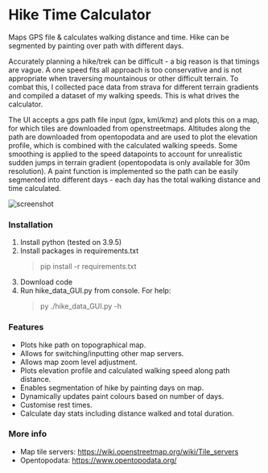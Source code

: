 # Hike Time Calculator
Maps GPS file &amp; calculates walking distance and time. Hike can be segmented by painting over path with different days.

Accurately planning a hike/trek can be difficult - a big reason is that timings are vague. A one speed fits all approach is too conservative and is not appropriate when traversing mountainous or other difficult terrain. To combat this, I collected pace data from strava for different terrain gradients and compiled a dataset of my walking speeds. This is what drives the calculator.

The UI accepts a gps path file input (gpx, kml/kmz) and plots this on a map, for which tiles are downloaded from openstreetmaps. Altitudes along the path are downloaded from opentopodata and are used to plot the elevation profile, which is combined with the calculated walking speeds. Some smoothing is applied to the speed datapoints to account for unrealistic sudden jumps in terrain gradient (opentopodata is only available for 30m resolution).
A paint function is implemented so the path can be easily segmented into different days - each day has the total walking distance and time calculated.

![screenshot](https://user-images.githubusercontent.com/79290428/159019702-3fd23779-31c4-4a3d-96ea-2eed84bd637f.png)

### Installation
1. Install python (tested on 3.9.5)
2. Install packages in requirements.txt
   >pip install -r requirements.txt
3. Download code
4. Run hike_data_GUI.py from console. For help:
   >py ./hike_data_GUI.py -h

### Features
- Plots hike path on topographical map.
- Allows for switching/inputting other map servers.
- Allows map zoom level adjustment.
- Plots elevation profile and calculated walking speed along path distance.
- Enables segmentation of hike by painting days on map.
- Dynamically updates paint colours based on number of days.
- Customise rest times.
- Calculate day stats including distance walked and total duration.

### More info
- Map tile servers: https://wiki.openstreetmap.org/wiki/Tile_servers
- Opentopodata: https://www.opentopodata.org/
